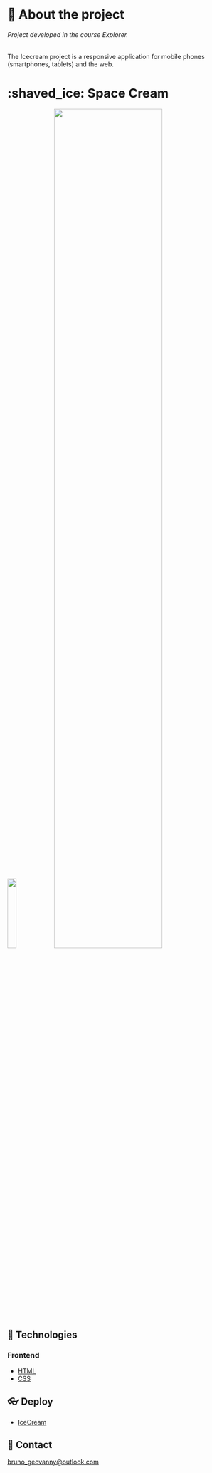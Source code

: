 # 📃 About the project
###### Project developed in the course Explorer.

The Icecream project is a responsive application for mobile phones (smartphones, tablets) and the web.

<h1 align='start'>
  :shaved_ice: Space Cream
</h1>

<div display="flex" align="start">
<img width="20%" src="https://i.imgur.com/UHAXsgK.png"/>
  <img width="69.5%" src="https://i.imgur.com/AZxGKRm.png"/>
</div>

## 🚀 Technologies

### Frontend
- [HTML](https://developer.mozilla.org/pt-BR/docs/Web/HTML)
- [CSS](https://developer.mozilla.org/pt-BR/docs/Web/CSS)

## :eyeglasses: Deploy

- [IceCream](https://responsividade-grid-stage3.netlify.app/)

## 💛 Contact
bruno_geovanny@outlook.com
